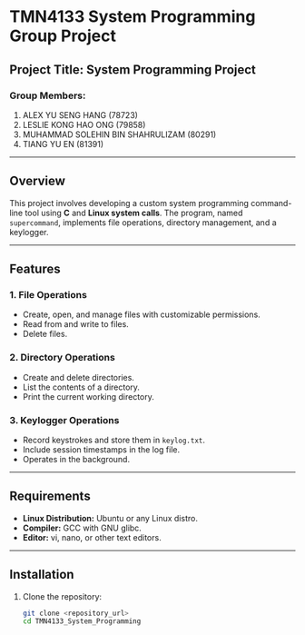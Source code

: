 # TMN4133 System Programming Group Project

## Project Title: **System Programming Project**

### Group Members:
1. ALEX YU SENG HANG (78723)
2. LESLIE KONG HAO ONG (79858)
3. MUHAMMAD SOLEHIN BIN SHAHRULIZAM (80291)
4. TIANG YU EN (81391) 

---

## Overview
This project involves developing a custom system programming command-line tool using **C** and **Linux system calls**. The program, named `supercommand`, implements file operations, directory management, and a keylogger. 

---

## Features
### 1. File Operations
- Create, open, and manage files with customizable permissions.
- Read from and write to files.
- Delete files.

### 2. Directory Operations
- Create and delete directories.
- List the contents of a directory.
- Print the current working directory.

### 3. Keylogger Operations
- Record keystrokes and store them in `keylog.txt`.
- Include session timestamps in the log file.
- Operates in the background.

---

## Requirements
- **Linux Distribution:** Ubuntu or any Linux distro.
- **Compiler:** GCC with GNU glibc.
- **Editor:** vi, nano, or other text editors.

---

## Installation
1. Clone the repository:
   ```bash
   git clone <repository_url>
   cd TMN4133_System_Programming
